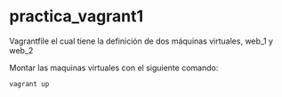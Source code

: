 # practica_vagrant1
 Vagrantfile el cual tiene la definición de dos máquinas virtuales, web_1 y web_2
 
 Montar las maquinas virtuales con el siguiente comando:
 
 `vagrant up`
